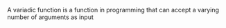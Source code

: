 A variadic function is a function in programming that can accept a varying number of arguments as input
